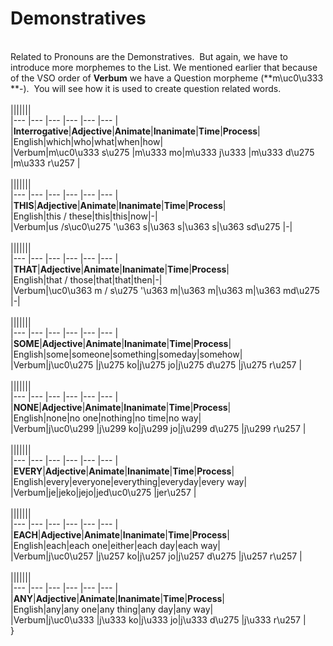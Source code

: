  # Demonstratives
\
Related to Pronouns are the Demonstratives.&nbsp; But again, we have to introduce more morphemes to the List. We mentioned earlier that because of the VSO order of **Verbum** we have a Question morpheme (**m\uc0\u333 **-).&nbsp; You will see how it is used to create question related words.\
\
|||||||\
|--- |--- |--- |--- |--- |--- |\
|**Interrogative**|**Adjective**|**Animate**|**Inanimate**|**Time**|**Process**|\
|English|which|who|what|when|how|\
|Verbum|m\uc0\u333 s\u275 |m\u333 mo|m\u333 j\u333 |m\u333 d\u275 |m\u333 r\u257 |\
\
|||||||\
|--- |--- |--- |--- |--- |--- |\
|**THIS**|**Adjective**|**Animate**|**Inanimate**|**Time**|**Process**|\
|English|this / these|this|this|now|-|\
|Verbum|us /s\uc0\u275 '\u363 s|\u363 s|\u363 s|\u363 sd\u275 |-|\
\
|||||||\
|--- |--- |--- |--- |--- |--- |\
|**THAT**|**Adjective**|**Animate**|**Inanimate**|**Time**|**Process**|\
|English|that / those|that|that|then|-|\
|Verbum|\uc0\u363 m / s\u275 '\u363 m|\u363 m|\u363 m|\u363 md\u275 |-|\
\
|||||||\
|--- |--- |--- |--- |--- |--- |\
|**SOME**|**Adjective**|**Animate**|**Inanimate**|**Time**|**Process**|\
|English|some|someone|something|someday|somehow|\
|Verbum|j\uc0\u275 |j\u275 ko|j\u275 jo|j\u275 d\u275 |j\u275 r\u257 |\
\
|||||||\
|--- |--- |--- |--- |--- |--- |\
|**NONE**|**Adjective**|**Animate**|**Inanimate**|**Time**|**Process**|\
|English|none|no one|nothing|no time|no way|\
|Verbum|j\uc0\u299 |j\u299 ko|j\u299 jo|j\u299 d\u275 |j\u299 r\u257 |\
\
|||||||\
|--- |--- |--- |--- |--- |--- |\
|**EVERY**|**Adjective**|**Animate**|**Inanimate**|**Time**|**Process**|\
|English|every|everyone|everything|everyday|every way|\
|Verbum|je|jeko|jejo|jed\uc0\u275 |jer\u257 |\
\
|||||||\
|--- |--- |--- |--- |--- |--- |\
|**EACH**|**Adjective**|**Animate**|**Inanimate**|**Time**|**Process**|\
|English|each|each one|either|each day|each way|\
|Verbum|j\uc0\u257 |j\u257 ko|j\u257 jo|j\u257 d\u275 |j\u257 r\u257 |\
\
|||||||\
|--- |--- |--- |--- |--- |--- |\
|**ANY**|**Adjective**|**Animate**|**Inanimate**|**Time**|**Process**|\
|English|any|any one|any thing|any day|any way|\
|Verbum|j\uc0\u333 |j\u333 ko|j\u333 jo|j\u333 d\u275 |j\u333 r\u257 |\
}
